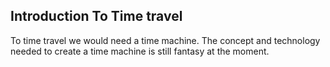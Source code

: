 ## Introduction To Time travel
To time travel we would need a time machine. The concept and technology needed to 
create a time machine is still fantasy at the moment.
